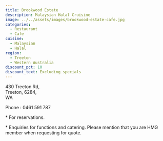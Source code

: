 ```yaml
---
title: Brookwood Estate
description: Malaysian Halal Cruisine
image: ../../assets/images/brookwood-estate-cafe.jpg
categories:
  - Restaurant
  - Cafe
cuisine:
  - Malaysian
  - Halal
region:
  - Treeton
  - Western Australia
discount_pct: 10
discount_text: Excluding specials
---
```

430 Treeton Rd, \
Treeton, 6284, \
WA

Phone : 0461 591 787

\* For reservations. 

\* Enquiries for functions and catering. Please mention that you are HMG member when requesting for quote.
